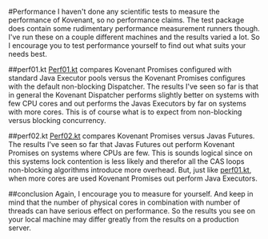 #Performance
I haven't done any scientific tests to measure the performance of Kovenant, so no performance claims. 
The test package does contain some rudimentary performance measurement runners though. I've run these on a couple different
machines and the results varied a lot. So I encourage you to test performance yourself to find out what suits your needs best.
  
##perf01.kt
[Perf01.kt](https://github.com/mplatvoet/kovenant/blob/master/src/test/kotlin/performance/perf01.kt) compares Kovenant 
Promises configured with standard Java Executor pools versus the Kovenant Promises configures
with the default non-blocking Dispatcher. The results I've seen so far is that in general the Kovenant Dispatcher performs 
slightly better on systems with few CPU cores and out performs the Javas Executors by far on systems with more cores. 
This is of course what is to expect from non-blocking versus blocking concurrency. 

##perf02.kt
[Perf02.kt](https://github.com/mplatvoet/kovenant/blob/master/src/test/kotlin/performance/perf02.kt) compares Kovenant 
Promises versus Javas Futures. The results I've seen so far that Javas Futures out perform
Kovenant Promises on systems where CPUs are few. This is sounds logical since on this systems lock contention is less likely
and therefor all the CAS loops non-blocking algorithms introduce more overhead. But, just like [perf01.kt](#perf01.kt),
when more cores are used Kovenant Promises out perform Java Executors. 

##conclusion
Again, I encourage you to measure for yourself. And keep in mind that the number of physical cores in combination with number 
of threads can have serious effect on performance. So the results you see on your local machine may differ greatly 
from the results on a production server.